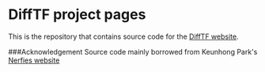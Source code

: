 # DiffTF project pages

This is the repository that contains source code for the [DiffTF website](https://ziangcao0312.github.io/difftf/).


###Acknowledgement
Source code mainly borrowed from Keunhong Park's [Nerfies website](https://nerfies.github.io/)